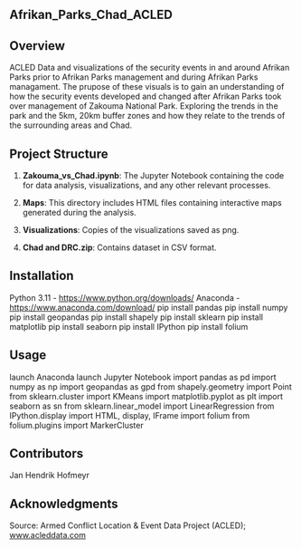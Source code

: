 ## Afrikan_Parks_Chad_ACLED

## Overview

ACLED Data and visualizations of the security events in and around Afrikan Parks prior to Afrikan Parks management and during Afrikan Parks managament. The prupose of these visuals is to gain an understanding of how the security events developed and changed after Afrikan Parks took over management of Zakouma National Park. Exploring the trends in the park and the 5km, 20km buffer zones and how they relate to the trends of the surrounding areas and Chad.

## Project Structure

1. **Zakouma_vs_Chad.ipynb**: The Jupyter Notebook containing the code for data analysis, visualizations, and any other relevant processes.

2. **Maps**: This directory includes HTML files containing interactive maps generated during the analysis.

3. **Visualizations**: Copies of the visualizations saved as png.

4. **Chad and DRC.zip**: Contains dataset in CSV format.


## Installation
Python 3.11 -  https://www.python.org/downloads/
Anaconda -  https://www.anaconda.com/download/
pip install pandas
pip install numpy
pip install geopandas
pip install shapely
pip install sklearn
pip install matplotlib
pip install seaborn
pip install IPython
pip install folium


## Usage
launch Anaconda
launch Jupyter Notebook
import pandas as pd
import numpy as np
import geopandas as gpd
from shapely.geometry import Point
from sklearn.cluster import KMeans
import matplotlib.pyplot as plt
import seaborn as sn
from sklearn.linear_model import LinearRegression
from IPython.display import HTML, display, IFrame
import folium
from folium.plugins import MarkerCluster

## Contributors

Jan Hendrik Hofmeyr

## Acknowledgments

Source: Armed Conflict Location & Event Data Project (ACLED); www.acleddata.com

